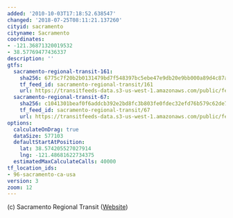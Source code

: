 ```yaml
---
added: '2010-10-03T17:18:52.638547'
changed: '2018-07-25T08:11:21.137260'
cityid: sacramento
cityname: Sacramento
coordinates:
- -121.36871320019532
- 38.57769477436337
description: ''
gtfs:
  sacramento-regional-transit-161:
    sha256: 6775c7f20b2b0131479bd7f548397bc5ebe47e9db20e9bb000a89d4c87a1af1b
    tf_feed_id: sacramento-regional-transit/161
    url: https://transitfeeds-data.s3-us-west-1.amazonaws.com/public/feeds/sacramento-regional-transit/161/20160928/gtfs.zip
  sacramento-regional-transit-67:
    sha256: c1041301beaf0f6addcb392e2bd8fc3b803fe0fdec32efd76b579c62de78e9cb
    tf_feed_id: sacramento-regional-transit/67
    url: https://transitfeeds-data.s3-us-west-1.amazonaws.com/public/feeds/sacramento-regional-transit/67/20180602/gtfs.zip
options:
  calculateOnDrag: true
  dataSize: 577103
  defaultStartAtPosition:
    lat: 38.574205527027914
    lng: -121.48681622734375
  estimatedMaxCalculateCalls: 40000
tf_location_ids:
- 96-sacramento-ca-usa
version: 3
zoom: 12
---
```


(c) Sacramento Regional Transit ([Website](http://www.sacrt.com/gtfs.stm))
